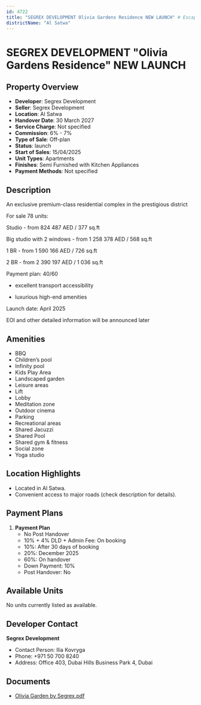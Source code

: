```yaml
---
id: 4722
title: "SEGREX DEVELOPMENT Olivia Gardens Residence NEW LAUNCH" # Escape quotes for YAML string
districtName: "Al Satwa"
---
```


# SEGREX DEVELOPMENT "Olivia Gardens Residence" NEW LAUNCH

## Property Overview
- **Developer**: Segrex Development
- **Seller**: Segrex Development
- **Location**: Al Satwa
- **Handover Date**: 30 March 2027
- **Service Charge**: Not specified
- **Commission**: 6% - 7%
- **Type of Sale**: Off-plan
- **Status**: launch
- **Start of Sales**: 15/04/2025
- **Unit Types**: Apartments
- **Finishes**: Semi Furnished with Kitchen Appliances
- **Payment Methods**: Not specified

## Description
An exclusive premium-class residential complex in the prestigious district



For sale 78 units:

Studio - from 824 487 AED / 377 sq.ft

Big studio with 2 windows - from 1 258 378 AED / 568 sq.ft

1 BR - from 1 590 166 AED / 726 sq.ft

2 BR - from 2 390 197 AED / 1 036 sq.ft



Payment plan: 40/60



- excellent transport accessibility

- luxurious high-end amenities



Launch date: April 2025



EOI and other detailed information will be announced later

## Amenities
- BBQ
- Children’s pool
- Infinity pool
- Kids Play Area
- Landscaped garden
- Leisure areas
- Lift
- Lobby
- Meditation zone
- Outdoor cinema
- Parking
- Recreational areas
- Shared Jacuzzi
- Shared Pool
- Shared gym & fitness
- Social zone
- Yoga studio

## Location Highlights
- Located in Al Satwa.
- Convenient access to major roads (check description for details).

## Payment Plans
1. **Payment Plan**
   - No Post Handover
   - 10% + 4% DLD + Admin Fee: On booking
   - 10%: After 30 days of booking
   - 20%: December 2025
   - 60%: On handover
   - Down Payment: 10%
   - Post Handover: No

## Available Units
No units currently listed as available.

## Developer Contact
**Segrex Development**
- Contact Person: Ilia Kovryga
- Phone: +971 50 700 8240
- Address: Office 403, Dubai Hills Business Park 4, Dubai

## Documents
- [Olivia Garden by Segrex.pdf](https://cdn.geniemap.net/2025/03/19/QdLdZp2xQATx2d5akxogARcSAjvrDx7FNZ7UrtXE.pdf)
